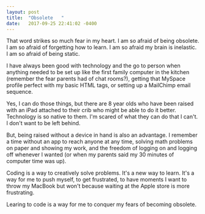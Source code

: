 ```yaml
---
layout: post
title:  "Obsolete   "
date:   2017-09-25 22:41:02 -0400
---
```



That word strikes so much fear in my heart. I am so afraid of being obsolete. I am so afraid of forgetting how to learn. I am so afraid my brain is inelastic. I am so afraid of being static.

I have always been good with technology and the go to person when anything needed to be set up like the first family computer in the kitchen (remember the fear parents had of chat rooms?), getting that MySpace profile perfect with my basic HTML tags, or setting up a MailChimp email sequence.

Yes, I can do those things, but there are 8 year olds who have been raised with an iPad attached to their crib who might be able to do it better. Technology is so native to them. I'm scared of what they can do that I can't. I don't want to be left behind. 

But, being raised without a device in hand is also an advantage. I remember a time without an app to reach anyone at any time, solving math problems on paper and showing my work, and the freedom of logging on and logging off whenever I wanted (or when my parents said my 30 minutes of computer time was up).

Coding is a way to creatively solve problems. It's a new way to learn. It's a way for me to push myself, to get frustrated, to have moments I want to throw my MacBook but won't because waiting at the Apple store is more frustrating. 

Learing to code is a way for me to conquer my fears of becoming obsolete. 
